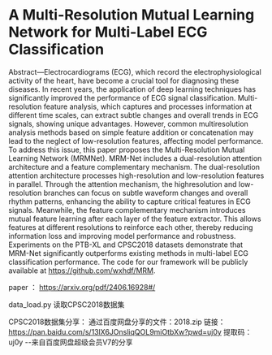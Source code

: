# A Multi-Resolution Mutual Learning Network for Multi-Label ECG Classification

Abstract—Electrocardiograms (ECG), which record the electrophysiological activity of the heart, have become a crucial tool for diagnosing these diseases. In recent years, the application of deep learning techniques has significantly improved the performance of ECG signal classification. Multi-resolution feature analysis, which captures and processes information at different time scales, can extract subtle changes and overall trends in ECG signals, showing unique advantages. However, common multiresolution analysis methods based on simple feature addition or concatenation may lead to the neglect of low-resolution features, affecting model performance. To address this issue, this paper proposes the Multi-Resolution Mutual Learning Network (MRMNet). MRM-Net includes a dual-resolution attention architecture and a feature complementary mechanism. The dual-resolution attention architecture processes high-resolution and low-resolution features in parallel. Through the attention mechanism, the highresolution and low-resolution branches can focus on subtle waveform changes and overall rhythm patterns, enhancing the ability to capture critical features in ECG signals. Meanwhile, the feature complementary mechanism introduces mutual feature learning after each layer of the feature extractor. This allows features at different resolutions to reinforce each other, thereby reducing information loss and improving model performance and robustness. Experiments on the PTB-XL and CPSC2018 datasets demonstrate that MRM-Net significantly outperforms existing methods in multi-label ECG classification performance. The code for our framework will be publicly available at https://github.com/wxhdf/MRM.


paper ： https://arxiv.org/pdf/2406.16928#/

data_load.py 读取CPSC2018数据集

CPSC2018数据集分享：
通过百度网盘分享的文件：2018.zip
链接：https://pan.baidu.com/s/13lX6JOnsliqQOL9miOtbXw?pwd=uj0y 
提取码：uj0y 
--来自百度网盘超级会员V7的分享
